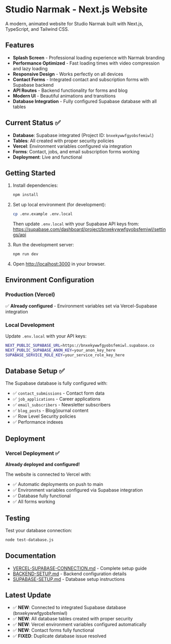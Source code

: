 # Studio Narmak - Next.js Website

A modern, animated website for Studio Narmak built with Next.js, TypeScript, and Tailwind CSS.

## Features

- **Splash Screen** - Professional loading experience with Narmak branding
- **Performance Optimized** - Fast loading times with video compression and lazy loading
- **Responsive Design** - Works perfectly on all devices
- **Contact Forms** - Integrated contact and subscription forms with Supabase backend
- **API Routes** - Backend functionality for forms and blog
- **Modern UI** - Beautiful animations and transitions
- **Database Integration** - Fully configured Supabase database with all tables

## Current Status ✅

- **Database**: Supabase integrated (Project ID: `bnxekywwfgyobsfemiwl`)
- **Tables**: All created with proper security policies
- **Vercel**: Environment variables configured via integration
- **Forms**: Contact, jobs, and email subscription forms working
- **Deployment**: Live and functional

## Getting Started

1. Install dependencies:
   ```bash
   npm install
   ```

2. Set up local environment (for development):
   ```bash
   cp .env.example .env.local
   ```
   Then update `.env.local` with your Supabase API keys from:
   https://supabase.com/dashboard/project/bnxekywwfgyobsfemiwl/settings/api

3. Run the development server:
   ```bash
   npm run dev
   ```

4. Open [http://localhost:3000](http://localhost:3000) in your browser.

## Environment Configuration

### Production (Vercel)
✅ **Already configured** - Environment variables set via Vercel-Supabase integration

### Local Development
Update `.env.local` with your API keys:
```bash
NEXT_PUBLIC_SUPABASE_URL=https://bnxekywwfgyobsfemiwl.supabase.co
NEXT_PUBLIC_SUPABASE_ANON_KEY=your_anon_key_here
SUPABASE_SERVICE_ROLE_KEY=your_service_role_key_here
```

## Database Setup ✅

The Supabase database is fully configured with:
- ✅ `contact_submissions` - Contact form data
- ✅ `job_applications` - Career applications  
- ✅ `email_subscribers` - Newsletter subscribers
- ✅ `blog_posts` - Blog/journal content
- ✅ Row Level Security policies
- ✅ Performance indexes

## Deployment

### Vercel Deployment ✅

**Already deployed and configured!**

The website is connected to Vercel with:
- ✅ Automatic deployments on push to main
- ✅ Environment variables configured via Supabase integration
- ✅ Database fully functional
- ✅ All forms working

## Testing

Test your database connection:
```bash
node test-database.js
```

## Documentation

- [VERCEL-SUPABASE-CONNECTION.md](./VERCEL-SUPABASE-CONNECTION.md) - Complete setup guide
- [BACKEND-SETUP.md](./BACKEND-SETUP.md) - Backend configuration details
- [SUPABASE-SETUP.md](./SUPABASE-SETUP.md) - Database setup instructions

## Latest Update

- ✅ **NEW**: Connected to integrated Supabase database (bnxekywwfgyobsfemiwl)
- ✅ **NEW**: All database tables created with proper security
- ✅ **NEW**: Vercel environment variables configured automatically
- ✅ **NEW**: Contact forms fully functional
- ✅ **FIXED**: Duplicate database issue resolved
